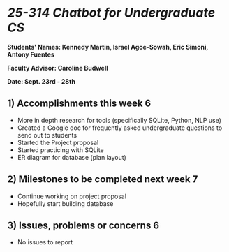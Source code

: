 # *25-314 Chatbot for Undergraduate CS*

**Students' Names: Kennedy Martin, Israel Agoe-Sowah, Eric Simoni, Antony Fuentes**

**Faculty Advisor: Caroline Budwell**

**Date: Sept. 23rd - 28th**

## 1) Accomplishments this week 6
   - More in depth research for tools (specifically SQLite, Python, NLP use)
   - Created a Google doc for frequently asked undergraduate questions to send out to students
   - Started the Project proposal
   - Started practicing with SQLite
   - ER diagram for database (plan layout)

## 2) Milestones to be completed next week 7
   - Continue working on project proposal
   - Hopefully start building database

## 3) Issues, problems or concerns 6
   - No issues to report 
